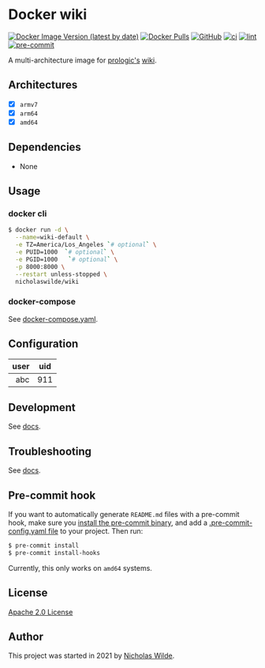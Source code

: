 # Docker wiki
[![Docker Image Version (latest by date)](https://img.shields.io/docker/v/nicholaswilde/wiki)](https://hub.docker.com/r/nicholaswilde/wiki)
[![Docker Pulls](https://img.shields.io/docker/pulls/nicholaswilde/wiki)](https://hub.docker.com/r/nicholaswilde/wiki)
[![GitHub](https://img.shields.io/github/license/nicholaswilde/docker-wiki)](./LICENSE)
[![ci](https://github.com/nicholaswilde/docker-wiki/workflows/ci/badge.svg)](https://github.com/nicholaswilde/docker-wiki/actions?query=workflow%3Aci)
[![lint](https://github.com/nicholaswilde/docker-wiki/workflows/lint/badge.svg?branch=main)](https://github.com/nicholaswilde/docker-wiki/actions?query=workflow%3Alint)
[![pre-commit](https://img.shields.io/badge/pre--commit-enabled-brightgreen?logo=pre-commit&logoColor=white)](https://github.com/pre-commit/pre-commit)

A multi-architecture image for [prologic's](https://github.com/prologic) [wiki](https://github.com/prologic/wiki).

## Architectures

* [x] `armv7`
* [x] `arm64`
* [x] `amd64`

## Dependencies

* None

## Usage

### docker cli

```bash
$ docker run -d \
  --name=wiki-default \
  -e TZ=America/Los_Angeles `# optional` \
  -e PUID=1000  `# optional` \
  -e PGID=1000   `# optional` \
  -p 8000:8000 \
  --restart unless-stopped \
  nicholaswilde/wiki
```

### docker-compose

See [docker-compose.yaml](./docker-compose.yaml).

## Configuration

|user | uid |
|----:|:---:|
| abc | 911 |

## Development

See [docs](https://nicholaswilde.io/docker-docs/development/).

## Troubleshooting

See [docs](https://nicholaswilde.io/docker-docs/troubleshooting/).

## Pre-commit hook

If you want to automatically generate `README.md` files with a pre-commit hook, make sure you
[install the pre-commit binary](https://pre-commit.com/#install), and add a [.pre-commit-config.yaml file](./.pre-commit-config.yaml)
to your project. Then run:

```bash
$ pre-commit install
$ pre-commit install-hooks
```
Currently, this only works on `amd64` systems.

## License

[Apache 2.0 License](./LICENSE)

## Author
This project was started in 2021 by [Nicholas Wilde](https://github.com/nicholaswilde/).
